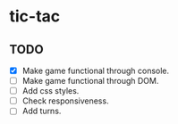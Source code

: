 # tic-tac

## TODO

- [x] Make game functional through console.
- [ ] Make game functional through DOM.
- [ ] Add css styles.
- [ ] Check responsiveness.
- [ ] Add turns.
